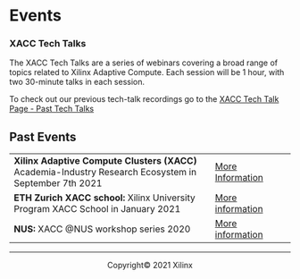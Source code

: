 

# Events

### XACC Tech Talks

The XACC Tech Talks are a series of webinars covering a broad range of topics related to Xilinx Adaptive Compute. Each session will be 1 hour, with two 30-minute talks in each session. 

To check out our previous tech-talk recordings go to the <a href="./xacc_tech_talks.html#past-talks">XACC Tech Talk Page - Past Tech Talks</a>



## Past Events

<table class="responsive">
  <tr>
    <td>
      <strong> Xilinx Adaptive Compute Clusters (XACC) </strong> Academia-Industry Research Ecosystem in September 7th 2021
    </td>
    <td>
      <a href="adapt_2021.html">More Information</a>
    </td>
  </tr>
  <tr>
    <td width="800">
      <strong>ETH Zurich XACC school: </strong>Xilinx University Program XACC School in January 2021
    </td>
    <td width="200">
      <a href="xup_ethxacc_school_2021.html">More information</a>
    </td>
  </tr>
  <tr>
    <td>
      <strong>NUS: </strong>XACC @NUS workshop series 2020
    </td>
    <td>
      <a href="https://xaccnus.github.io/">More information</a>
    </td>
  </tr>
</table>



---------------------------------------

<p align="center">Copyright&copy; 2021 Xilinx</p>

